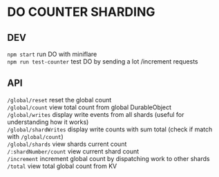 # DO COUNTER SHARDING

## DEV

`npm start` run DO with miniflare  
`npm run test-counter` test DO by sending a lot /increment requests  

## API

`/global/reset` reset the global count  
`/global/count` view total count from global DurableObject  
`/global/writes` display write events from all shards (useful for understanding how it works)  
`/global/shardWrites` display write counts with sum total (check if match with `/global/count`)  
`/global/shards` view shards current count  
`/:shardNumber/count` view current shard count  
`/increment` increment global count by dispatching work to other shards  
`/total` view total global count from KV  
